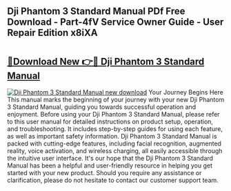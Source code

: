 ## Dji Phantom 3 Standard Manual PDf Free Download - Part-4fV Service Owner Guide - User Repair Edition x8iXA

# <h2><a href="http://bc16202.oget.top/?id=Dji+Phantom+3+Standard+Manual">🔗Download New 👉🔴 Dji Phantom 3 Standard Manual</a></h2>

[![Dji Phantom 3 Standard Manual new download](https://i.imgur.com/5g1atiW.png)](http://bc16202.oget.top/?id=Dji+Phantom+3+Standard+Manual)
Your Journey Begins Here This manual marks the beginning of your journey with your new Dji Phantom 3 Standard Manual, guiding you towards successful operation and enjoyment. Before using your Dji Phantom 3 Standard Manual, please refer to this user manual for detailed instructions on product setup, operation, and troubleshooting. It includes step-by-step guides for using each feature, as well as important safety information. Dji Phantom 3 Standard Manual is packed with cutting-edge features, including facial recognition, augmented reality, voice activation, and wireless charging, all easily accessible through the intuitive user interface. It's our hope that the Dji Phantom 3 Standard Manual has been a helpful and user-friendly resource in helping you get started with your new product. Should you require any assistance or clarification, please do not hesitate to contact our customer support team.
